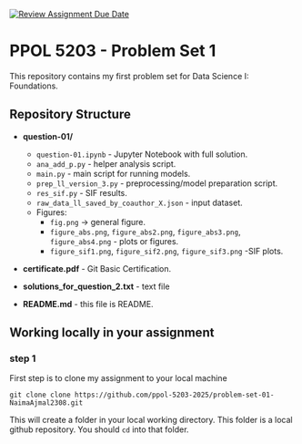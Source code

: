 [![Review Assignment Due Date](https://classroom.github.com/assets/deadline-readme-button-22041afd0340ce965d47ae6ef1cefeee28c7c493a6346c4f15d667ab976d596c.svg)](https://classroom.github.com/a/VYCD50T6)
# PPOL 5203 - Problem Set 1

This repository contains my first problem set for Data Science I: Foundations. 


## Repository Structure

- **question-01/**
  - `question-01.ipynb` - Jupyter Notebook with full solution.
  - `ana_add_p.py` - helper analysis script.
  - `main.py` - main script for running models.
  - `prep_ll_version_3.py` - preprocessing/model preparation script.
  - `res_sif.py` - SIF results.
  - `raw_data_ll_saved_by_coauthor_X.json` - input dataset.
  - Figures:
    - `fig.png` → general figure.
    - `figure_abs.png`, `figure_abs2.png`, `figure_abs3.png`, `figure_abs4.png` - plots or figures.
    - `figure_sif1.png`, `figure_sif2.png`, `figure_sif3.png` -SIF plots.

- **certificate.pdf** - Git Basic Certification.
- **solutions_for_question_2.txt** - text file
- **README.md** - this file is README.


 

## Working locally in your assignment

### step 1

First step is to clone my assignment to your local machine

```
git clone clone https://github.com/ppol-5203-2025/problem-set-01-NaimaAjmal2308.git

```

This will create a folder in your local working directory. This folder is a local github repository. You should `cd` into that folder. 





